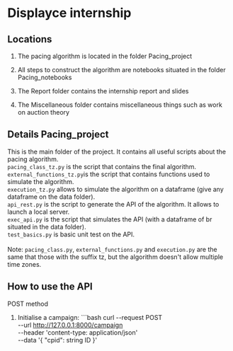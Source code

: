 # Displayce internship

## Locations

1. The pacing algorithm is located in the folder Pacing_project

2. All steps to construct the algorithm are notebooks situated in the folder Pacing_notebooks

3. The Report folder contains the internship report and slides

4. The Miscellaneous folder contains miscellaneous things such as work on auction theory

## Details Pacing_project

This is the main folder of the project. It contains all useful scripts about the pacing algorithm. <br />
```pacing_class_tz.py``` is the script that contains the final algorithm. <br />
```external_functions_tz.py```is the script that contains functions used to simulate the algorithm. <br />
```execution_tz.py``` allows to simulate the algorithm on a dataframe (give any dataframe on the data folder). <br />
```api_rest.py``` is the script to generate the API of the algorithm. It allows to launch a local server. <br />
```exec_api.py``` is the script that simulates the API (with a dataframe of br situated in the data folder). <br />
```test_basics.py``` is basic unit test on the API. <br />
<br />
Note: ```pacing_class.py```, ```external_functions.py``` and ```execution.py``` are the same that those with the suffix tz, but the algorithm doesn't allow multiple time zones. 


## How to use the API
POST method 
1. Initialise a campaign: ```bash curl --request POST \
  --url http://127.0.0.1:8000/campaign \
  --header 'content-type: application/json' \
  --data '{
	"cpid": string ID 
}'
```

